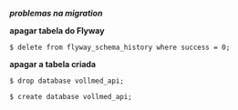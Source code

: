 _**problemas na migration**_

**apagar tabela do Flyway**
```
$ delete from flyway_schema_history where success = 0;
```

**apagar a tabela criada**

```
$ drop database vollmed_api;
```

```
$ create database vollmed_api;
```


